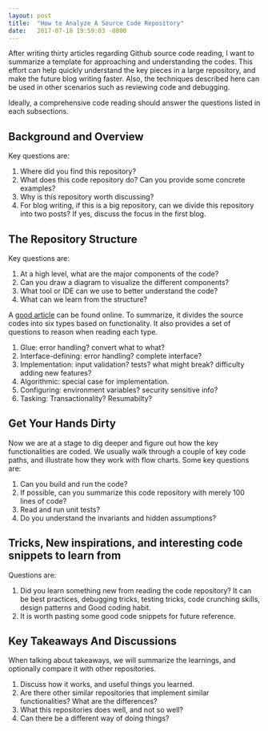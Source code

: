 ```yaml
---
layout: post
title:  "How to Analyze A Source Code Repository"
date:   2017-07-18 19:59:03 -0800
---
```

After writing thirty articles regarding Github source code reading, I want to summarize a template for approaching and understanding the codes. This effort can help quickly understand the key pieces in a large repository, and make the future blog writing faster. Also, the techniques described here can be used in other scenarios such as reviewing code and debugging.

Ideally, a comprehensive code reading should answer the questions listed in each subsections.

## Background and Overview
Key questions are:

1. Where did you find this repository?
2. What does this code repository do? Can you provide some concrete examples?
3. Why is this repository worth discussing?
4. For blog writing, if this is a big repository, can we divide this repository into two posts? If yes, discuss the focus in the first blog.

## The Repository Structure
Key questions are:

1. At a high level, what are the major components of the code?
2. Can you draw a diagram to visualize the different components?
3. What tool or IDE can we use to better understand the code?
4. What can we learn from the structure?

A [good article](https://github.com/aredridel/how-to-read-code/blob/master/how-to-read-code.md) can be found online. To summarize, it divides the source codes into six types based on functionality. It also provides a set of questions to reason when reading each type.

1. Glue: error handling? convert what to what?
2. Interface-defining: error handling? complete interface?
3. Implementation: input validation? tests? what might break? difficulty adding new features?
4. Algorithmic: special case for implementation.
5. Configuring: environment variables? security sensitive info?
6. Tasking: Transactionality? Resumabilty?

## Get Your Hands Dirty
Now we are at a stage to dig deeper and figure out how the key functionalities are coded. We usually walk through a couple of key code paths, and illustrate how they work with flow charts. Some key questions are:

1. Can you build and run the code?
2. If possible, can you summarize this code repository with merely 100 lines of code?
3. Read and run unit tests?
4. Do you understand the invariants and hidden assumptions?

## Tricks, New inspirations, and interesting code snippets to learn from
Questions are:

1. Did you learn something new from reading the code repository? It can be best practices, debugging tricks, testing tricks, code crunching skills, design patterns and Good coding habit.
2. It is worth pasting some good code snippets for future reference.

## Key Takeaways And Discussions
When talking about takeaways, we will summarize the learnings, and optionally compare it with other repositories.

1. Discuss how it works, and useful things you learned.
2. Are there other similar repositories that implement similar functionalities? What are the differences?
3. What this repositories does well, and not so well?
4. Can there be a different way of doing things?
